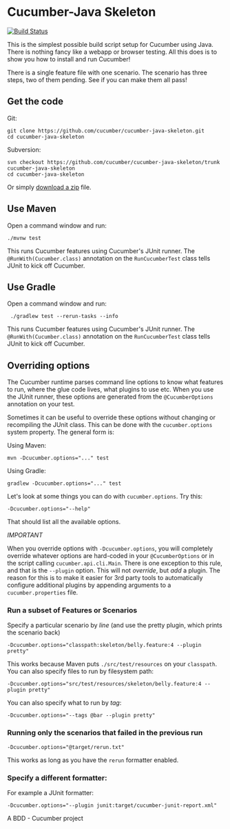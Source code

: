 # Cucumber-Java Skeleton

[![Build Status](https://travis-ci.org/cucumber/cucumber-java-skeleton.svg?branch=master)](https://travis-ci.org/cucumber/cucumber-java-skeleton)

This is the simplest possible build script setup for Cucumber using Java.
There is nothing fancy like a webapp or browser testing. All this does is to show you how
to install and run Cucumber!

There is a single feature file with one scenario. The scenario has three steps, two of them pending. See if you can make them all pass!

## Get the code

Git:

    git clone https://github.com/cucumber/cucumber-java-skeleton.git
    cd cucumber-java-skeleton

Subversion:

    svn checkout https://github.com/cucumber/cucumber-java-skeleton/trunk cucumber-java-skeleton
    cd cucumber-java-skeleton

Or simply [download a zip](https://github.com/cucumber/cucumber-java-skeleton/archive/master.zip) file.

## Use Maven

Open a command window and run:

    ./mvnw test

This runs Cucumber features using Cucumber's JUnit runner. The `@RunWith(Cucumber.class)` annotation on the 
`RunCucumberTest` class tells JUnit to kick off Cucumber.

## Use Gradle

Open a command window and run:

     ./gradlew test --rerun-tasks --info

This runs Cucumber features using Cucumber's JUnit runner. The `@RunWith(Cucumber.class)` annotation on the
`RunCucumberTest` class tells JUnit to kick off Cucumber.

## Overriding options

The Cucumber runtime parses command line options to know what features to run, where the glue code lives, what plugins to use etc.
When you use the JUnit runner, these options are generated from the `@CucumberOptions` annotation on your test.

Sometimes it can be useful to override these options without changing or recompiling the JUnit class. This can be done with the
`cucumber.options` system property. The general form is:

Using Maven:

    mvn -Dcucumber.options="..." test

Using Gradle:

    gradlew -Dcucumber.options="..." test

Let's look at some things you can do with `cucumber.options`. Try this:

    -Dcucumber.options="--help"

That should list all the available options.

*IMPORTANT*

When you override options with `-Dcucumber.options`, you will completely override whatever options are hard-coded in
your `@CucumberOptions` or in the script calling `cucumber.api.cli.Main`. There is one exception to this rule, and that
is the `--plugin` option. This will not _override_, but _add_ a plugin. The reason for this is to make it easier
for 3rd party tools to automatically configure additional plugins by appending arguments to a `cucumber.properties`
file.

### Run a subset of Features or Scenarios

Specify a particular scenario by *line* (and use the pretty plugin, which prints the scenario back)

    -Dcucumber.options="classpath:skeleton/belly.feature:4 --plugin pretty"

This works because Maven puts `./src/test/resources` on your `classpath`.
You can also specify files to run by filesystem path:

    -Dcucumber.options="src/test/resources/skeleton/belly.feature:4 --plugin pretty"

You can also specify what to run by *tag*:

    -Dcucumber.options="--tags @bar --plugin pretty"

### Running only the scenarios that failed in the previous run

    -Dcucumber.options="@target/rerun.txt"

This works as long as you have the `rerun` formatter enabled.

### Specify a different formatter:

For example a JUnit formatter:

    -Dcucumber.options="--plugin junit:target/cucumber-junit-report.xml"
A   B D D   -   C u c u m b e r   p r o j e c t    
 